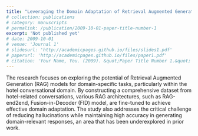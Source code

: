 ```yaml
---
title: "Leveraging the Domain Adaptation of Retrieval Augmented Generation Models for Conversational AI for Enhanced Customer Service"
# collection: publications
# category: manuscripts
# permalink: /publication/2009-10-01-paper-title-number-1
excerpt: 'Not published yet'
# date: 2009-10-01
# venue: 'Journal 1'
# slidesurl: 'http://academicpages.github.io/files/slides1.pdf'
# paperurl: 'http://academicpages.github.io/files/paper1.pdf'
# citation: 'Your Name, You. (2009). &quot;Paper Title Number 1.&quot; <i>Journal 1</i>. 1(1).'
---
```

The research focuses on exploring the potential of Retrieval Augmented Generation (RAG) models for domain-specific tasks, particularly within the hotel conversational domain. By constructing a comprehensive dataset from hotel-related conversations, various RAG architectures, such as RAG-end2end, Fusion-in-Decoder (FID) model, are fine-tuned to achieve effective domain adaptation. The study also addresses the critical challenge of reducing hallucinations while maintaining high accuracy in generating domain-relevant responses, an area that has been underexplored in prior work.
